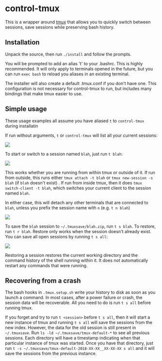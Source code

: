 control-tmux
============

This is a wrapper around [tmux](https://github.com/tmux/tmux) that allows you to quickly
switch between sessions, save sessions while preserving bash history.

Installation
------------

Unpack the source, then run `./install` and follow the prompts.

You will be prompted to add an alias 't' to your .bashrc. This is highly recommended. It
will only apply to terminals opened in the future, but you can run `exec bash` to reload
you aliases in an existing terminal.

The installer will also create a default .tmux.conf if you don't have one. This
configuration is not necessary for control-tmux to run, but includes many bindings that
make tmux easier to use.

Simple usage
------------

These usage examples all assume you have aliased `t` to `control-tmux` during installatin

If run without arguments, `t` or `control-tmux` will list all your current sessions:

![](help-img/ctmux-list.gif)

To start or switch to a session named `blah`, just run `t blah`:

![](help-img/ctmux-switch.gif)

This works whether you are running from within tmux or outside of it. If run from outside,
this runs either `tmux attach -t blah` or `tmux new-session -s blah` (if `blah` doesn't
exist) . If run from inside tmux, then it does `tmux switch-client -t blah`, which
switches your current client to the session named `blah`.

In either case, this will detach any other terminals that are connected to `blah`, unless
you prefix the session name with `n` (e.g. `t n blah`)

![](help-img/ctmux-double-window.gif)

To save the `blah` session to `~/.tmuxsave/blah.zip`, run `t s blah`. To restore, run `t r
blah`. Restore only works when the session doesn't already exist. You can save all open
sessions by running `t s all`:

![](help-img/ctmux-save-restore.gif)

Restoring a session restores the current working directory and the command history of the
shell running within it. It does not automatically restart any commands that were running.

Recovering from a crash
-----------------------

The bash hooks in `.tmux.setup.sh` write your history to disk as soon as you launch a
command. In most cases, after a power failure or crash, the session data will be
recoverable. All you need to do is run `t s all` before running tmux.

If you forget and try to run `t <session>` before `t s all`, then it will start a new
instance of tmux and running `t s all` will save the sessions from the new index. However,
the data for the old session is still present in `~/.tmuxsave`. Run `ls -ld
~/.tmuxsave/tmux-default-*` to see all previous sessions. Each directory will have a
timestamp indicating when that particular instance of tmux was started. Once you have that
directory, just run `t -s ~/.tmuxsave/tmux-default-2018-XX-XX__XX-XX-XX s all` and it will
save the sessions from the previous instance.
